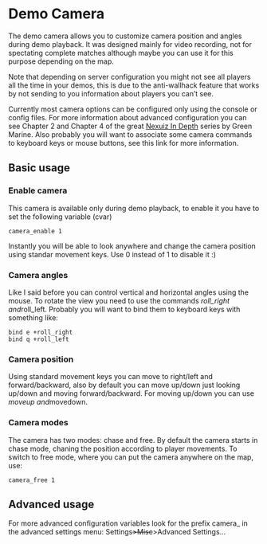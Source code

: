 Demo Camera
===========

The demo camera allows you to customize camera position and angles during demo playback. It was designed mainly for video recording, not for spectating complete matches although maybe you can use it for this purpose depending on the map.

Note that depending on server configuration you might not see all players all the time in your demos, this is due to the anti-wallhack feature that works by not sending to you information about players you can’t see.

Currently most camera options can be configured only using the console or config files. For more information about advanced configuration you can see Chapter 2 and Chapter 4 of the great [Nexuiz In Depth](http://www.youtube.com/user/NexuizInDepth) series by Green Marine. Also probably you will want to associate some camera commands to keyboard keys or mouse buttons, see this link for more information.

Basic usage
-----------

### Enable camera

This camera is available only during demo playback, to enable it you have to set the following variable (cvar)

    camera_enable 1

Instantly you will be able to look anywhere and change the camera position using standar movement keys. Use 0 instead of 1 to disable it :)

### Camera angles

Like I said before you can control vertical and horizontal angles using the mouse. To rotate the view you need to use the commands *roll\_right and*roll\_left. Probably you will want to bind them to keyboard keys with something like:

    bind e +roll_right
    bind q +roll_left

### Camera position

Using standard movement keys you can move to right/left and forward/backward, also by default you can move up/down just looking up/down and moving forward/backward.
For moving up/down you can use *moveup and*movedown.

### Camera modes

The camera has two modes: chase and free. By default the camera starts in chase mode, chaning the position according to player movements. To switch to free mode, where you can put the camera anywhere on the map, use:

    camera_free 1

Advanced usage
--------------

For more advanced configuration variables look for the prefix camera\_ in the advanced settings menu: Settings~~\>Misc~~\>Advanced Settings…
